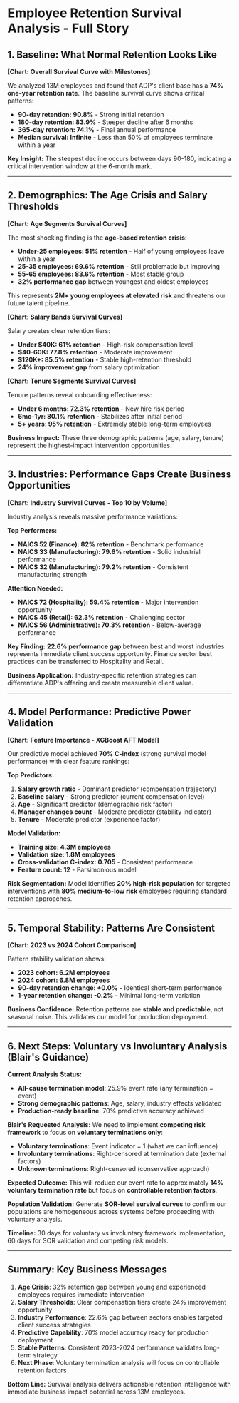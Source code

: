 # **Employee Retention Survival Analysis \- Full Story**

## **1\. Baseline: What Normal Retention Looks Like**

**\[Chart: Overall Survival Curve with Milestones\]**

We analyzed 13M employees and found that ADP's client base has a **74% one-year retention rate**. The baseline survival curve shows critical patterns:

* **90-day retention: 90.8%** \- Strong initial retention  
* **180-day retention: 83.9%** \- Steeper decline after 6 months  
* **365-day retention: 74.1%** \- Final annual performance  
* **Median survival: Infinite** \- Less than 50% of employees terminate within a year

**Key Insight:** The steepest decline occurs between days 90-180, indicating a critical intervention window at the 6-month mark.

---

## **2\. Demographics: The Age Crisis and Salary Thresholds**

**\[Chart: Age Segments Survival Curves\]**

The most shocking finding is the **age-based retention crisis**:

* **Under-25 employees: 51% retention** \- Half of young employees leave within a year  
* **25-35 employees: 69.6% retention** \- Still problematic but improving  
* **55-65 employees: 83.6% retention** \- Most stable group  
* **32% performance gap** between youngest and oldest employees

This represents **2M+ young employees at elevated risk** and threatens our future talent pipeline.

**\[Chart: Salary Bands Survival Curves\]**

Salary creates clear retention tiers:

* **Under $40K: 61% retention** \- High-risk compensation level  
* **$40-60K: 77.8% retention** \- Moderate improvement  
* **$120K+: 85.5% retention** \- Stable high-retention threshold  
* **24% improvement gap** from salary optimization

**\[Chart: Tenure Segments Survival Curves\]**

Tenure patterns reveal onboarding effectiveness:

* **Under 6 months: 72.3% retention** \- New hire risk period  
* **6mo-1yr: 80.1% retention** \- Stabilizes after initial period  
* **5+ years: 95% retention** \- Extremely stable long-term employees

**Business Impact:** These three demographic patterns (age, salary, tenure) represent the highest-impact intervention opportunities.

---

## **3\. Industries: Performance Gaps Create Business Opportunities**

**\[Chart: Industry Survival Curves \- Top 10 by Volume\]**

Industry analysis reveals massive performance variations:

**Top Performers:**

* **NAICS 52 (Finance): 82% retention** \- Benchmark performance  
* **NAICS 33 (Manufacturing): 79.6% retention** \- Solid industrial performance  
* **NAICS 32 (Manufacturing): 79.2% retention** \- Consistent manufacturing strength

**Attention Needed:**

* **NAICS 72 (Hospitality): 59.4% retention** \- Major intervention opportunity  
* **NAICS 45 (Retail): 62.3% retention** \- Challenging sector  
* **NAICS 56 (Administrative): 70.3% retention** \- Below-average performance

**Key Finding:** **22.6% performance gap** between best and worst industries represents immediate client success opportunity. Finance sector best practices can be transferred to Hospitality and Retail.

**Business Application:** Industry-specific retention strategies can differentiate ADP's offering and create measurable client value.

---

## **4\. Model Performance: Predictive Power Validation**

**\[Chart: Feature Importance \- XGBoost AFT Model\]**

Our predictive model achieved **70% C-index** (strong survival model performance) with clear feature rankings:

**Top Predictors:**

1. **Salary growth ratio** \- Dominant predictor (compensation trajectory)  
2. **Baseline salary** \- Strong predictor (current compensation level)  
3. **Age** \- Significant predictor (demographic risk factor)  
4. **Manager changes count** \- Moderate predictor (stability indicator)  
5. **Tenure** \- Moderate predictor (experience factor)

**Model Validation:**

* **Training size: 4.3M employees**  
* **Validation size: 1.8M employees**  
* **Cross-validation C-index: 0.705** \- Consistent performance  
* **Feature count: 12** \- Parsimonious model

**Risk Segmentation:** Model identifies **20% high-risk population** for targeted interventions with **80% medium-to-low risk** employees requiring standard retention approaches.

---

## **5\. Temporal Stability: Patterns Are Consistent**

**\[Chart: 2023 vs 2024 Cohort Comparison\]**

Pattern stability validation shows:

* **2023 cohort: 6.2M employees**  
* **2024 cohort: 6.8M employees**  
* **90-day retention change: \+0.0%** \- Identical short-term performance  
* **1-year retention change: \-0.2%** \- Minimal long-term variation

**Business Confidence:** Retention patterns are **stable and predictable**, not seasonal noise. This validates our model for production deployment.

---

## **6\. Next Steps: Voluntary vs Involuntary Analysis (Blair's Guidance)**

**Current Analysis Status:**

* **All-cause termination model**: 25.9% event rate (any termination \= event)  
* **Strong demographic patterns**: Age, salary, industry effects validated  
* **Production-ready baseline**: 70% predictive accuracy achieved

**Blair's Requested Analysis:** We need to implement **competing risk framework** to focus on **voluntary terminations only**:

* **Voluntary terminations**: Event indicator \= 1 (what we can influence)  
* **Involuntary terminations**: Right-censored at termination date (external factors)  
* **Unknown terminations**: Right-censored (conservative approach)

**Expected Outcome:** This will reduce our event rate to approximately **14% voluntary termination rate** but focus on **controllable retention factors**.

**Population Validation:** Generate **SOR-level survival curves** to confirm our populations are homogeneous across systems before proceeding with voluntary analysis.

**Timeline:** 30 days for voluntary vs involuntary framework implementation, 60 days for SOR validation and competing risk models.

---

## **Summary: Key Business Messages**

1. **Age Crisis**: 32% retention gap between young and experienced employees requires immediate intervention  
2. **Salary Thresholds**: Clear compensation tiers create 24% improvement opportunity  
3. **Industry Performance**: 22.6% gap between sectors enables targeted client success strategies  
4. **Predictive Capability**: 70% model accuracy ready for production deployment  
5. **Stable Patterns**: Consistent 2023-2024 performance validates long-term strategy  
6. **Next Phase**: Voluntary termination analysis will focus on controllable retention factors

**Bottom Line:** Survival analysis delivers actionable retention intelligence with immediate business impact potential across 13M employees.

